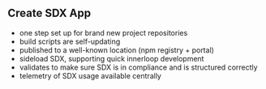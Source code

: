 ## Create SDX App

- one step set up for brand new project repositories
- build scripts are self-updating
- published to a well-known location (npm registry + portal)
- sideload SDX, supporting quick innerloop development
- validates to make sure SDX is in compliance and is structured correctly
- telemetry of SDX usage available centrally

